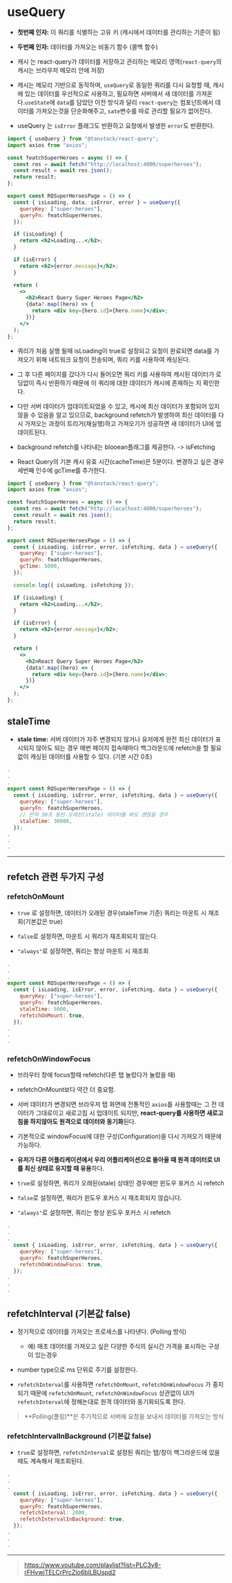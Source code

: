 # useQuery

- **첫번째 인자:** 이 쿼리를 식별하는 고유 키 (캐시에서 데이터를 관리하는 기준이 됨)

- **두번째 인자:** 데이터를 가져오는 비동기 함수 (콜백 함수)

- 캐시 는 react-query가 데이터를 저장하고 관리하는 메모리 영역(`react-query`의 캐시는 브라우저 메모리 안에 저장)

- 캐시는 메모리 기반으로 동작하며, `useQuery`로 동일한 쿼리를 다시 요청할 때, 캐시에 있는 데이터를 우선적으로 사용하고, 필요하면 서버에서 새 데이터를 가져온다.`useState`에 `data`를 담았던 이전 방식과 달리 `react-query`는 컴포넌트에서 데이터를 가져오는것을 단순화해주고, `sate`변수를 따로 관리할 필요가 없어진다.

- useQuery 는 `isError` 플래그도 반환하고 요청에서 발생한 `error`도 반환한다.
```jsx
import { useQuery } from "@tanstack/react-query";
import axios from "axios";

const featchSuperHeroes = async () => {
  const res = await fetch("http://localhost:4000/superheroes");
  const result = await res.json();
  return result;
};

export const RQSuperHeroesPage = () => {
  const { isLoading, data, isError, error } = useQuery({
    queryKey: ["super-heroes"],
    queryFn: featchSuperHeroes,
  });

  if (isLoading) {
    return <h2>Loading...</h2>;
  }

  if (isError) {
    return <h2>{error.message}</h2>;
  }

  return (
    <>
      <h2>React Query Super Heroes Page</h2>
      {data?.map((hero) => {
        return <div key={hero.id}>{hero.name}</div>;
      })}
    </>
  );
};

```
- 쿼리가 처음 실행 될때 isLoading이 true로 설정되고 요청이 완료되면 data를 가져오기 위해 네트워크 요청이 전송되며, 쿼리 키를 사용하여 캐싱된다.

- 그 후 다른 페이지를 갔다가 다시 돌어오면 쿼리 키를 사용하여 캐시된 데이터가 로딩없이 즉시 반환하기 때문에 이 쿼리에 대한 데이터가 캐시에 존재하는 지 확인한다.

- 다만 서버 데이터가 업데이트되었을 수 있고, 캐시에 최신 데이터가 포함되어 있지 않을 수 있음을 알고 있으므로, background refetch가 발생하여 최신 데이터를 다시 가져오는 과정이 트리거(재실행)하고 가져오기가 성공하면 새 데이터가 UI에 업데이트된다.

- background refetch를 나타내는 blooean플래그를 제공한다. -> isFetching

- React Query의 기본 캐시 유효 시간(cacheTime)은 5분이다. 변경하고 싶은 경우 세번째 인수에 gcTime를 추가한다.
  
```jsx
import { useQuery } from "@tanstack/react-query";
import axios from "axios";

const featchSuperHeroes = async () => {
  const res = await fetch("http://localhost:4000/superheroes");
  const result = await res.json();
  return result;
};

export const RQSuperHeroesPage = () => {
  const { isLoading, isError, error, isFetching, data } = useQuery({
    queryKey: ["super-heroes"],
    queryFn: featchSuperHeroes,
    gcTime: 5000,
  });

  console.log({ isLoading, isFetching });

  if (isLoading) {
    return <h2>Loading...</h2>;
  }

  if (isError) {
    return <h2>{error.message}</h2>;
  }

  return (
    <>
      <h2>React Query Super Heroes Page</h2>
      {data?.map((hero) => {
        return <div key={hero.id}>{hero.name}</div>;
      })}
    </>
  );
};
```
## staleTime

- **stale time:** 서버 데이터가 자주 변경되지 않거나 유저에게 완전 최신 데이터가 표시되지 않아도 되는 경우 매번 페이지 접속때마다 백그라운드에 refetch을 할 필요 없이 캐싱된 데이터를 사용할 수 있다. (기본 시간 0초)
```jsx
.
.
.
export const RQSuperHeroesPage = () => {
  const { isLoading, isError, error, isFetching, data } = useQuery({
    queryKey: ["super-heroes"],
    queryFn: featchSuperHeroes,
    // 만약 30초 동안 오래된(stale) 데이터를 봐도 괜찮을 경우 
    staleTime: 30000,
  });
.
.
.
```
---

## refetch 관련 두가지 구성

### refetchOnMount
- `true` 로 설정하면, 데이터가 오래된 경우(staleTime 기준) 쿼리는 마운트 시 재조회(기본값은 true)

- `false`로 설정하면, 마운트 시 쿼리가 재조회되지 않는다.

- `"always"`로 설정하면, 쿼리는 항상 마운트 시 재조회
  
```jsx
.
.
.
export const RQSuperHeroesPage = () => {
  const { isLoading, isError, error, isFetching, data } = useQuery({
    queryKey: ["super-heroes"],
    queryFn: featchSuperHeroes,
    staleTime: 5000,
    refetchOnMount: true,
  });
.
.
.
```

### refetchOnWindowFocus

- 브라우터 창에 focus할때 refetch(다른 탭 눌렀다가 눌렀을 때)

- refetchOnMount보다 약간 더 중요함.

- 서버 데이터가 변경되면 브라우저 탭 화면에 전통적인 `axios`를 사용할때는  그 전 데이터가 그대로이고 새로고침 시 업데이트 되지만, **react-query를 사용하면 새로고침을 하지않아도 원격으로 데이터와 동기화**된다.

- 기본적으로 windowFocus에 대한 구성(Configuration)을 다시 가져오기 때문에 가능하다.

- **유저가 다른 어플리케이션에서 우리 어플리케이션으로 돌아올 때 원격 데이터로 UI를 최신 상태로 유지할 때 유용**하다.

- `true`로 설정하면, 쿼리가 오래된(stale) 상태인 경우에만 윈도우 포커스 시 refetch
- `false`로 설정하면, 쿼리가 윈도우 포커스 시 재조회되지 않습니다.
- `"always"`로 설정하면, 쿼리는 항상 윈도우 포커스 시 refetch
  
```jsx
.
.
.
  const { isLoading, isError, error, isFetching, data } = useQuery({
    queryKey: ["super-heroes"],
    queryFn: featchSuperHeroes,
    refetchOnWindowFocus: true,
  });
.
.
.
```

## refetchInterval (기본값 false)
- 정기적으로 데이터를 가져오는 프로세스를 나타낸다. (Polling 방식)
  - 예) 매초 데이터를 가져오고 싶은 다양한 주식의 실시간 가격을 표시하는 구성이 있는경우

- number type으로 ms 단위로 주기를 설정한다.

- `refetchInterval`를 사용하면 `refetchOnMount`, `refetchOnWindowFocus` 가 중지되기 때문에 `refetchOnMount`, `refetchOnWindowFocus` 상관없이 UI가 `refetchInterval`에 정해논대로 원격 데이터와 동기화되도록 한다.

>**Polling(폴링)**은 주기적으로 서버에 요청을 보내서 데이터를 가져오는 방식

### refetchIntervalInBackground (기본값 false)
- `true`로 설정하면, `refetchInterval`로 설정된 쿼리는 탭/창이 백그라운드에 있을 때도 계속해서 재조회된다.

```jsx
.
.
.
  const { isLoading, isError, error, isFetching, data } = useQuery({
    queryKey: ["super-heroes"],
    queryFn: featchSuperHeroes,
    refetchInterval: 2000,
    refetchIntervalInBackground: true,
  });
.
.
.
```
---
> https://www.youtube.com/playlist?list=PLC3y8-rFHvwjTELCrPrcZlo6blLBUspd2

